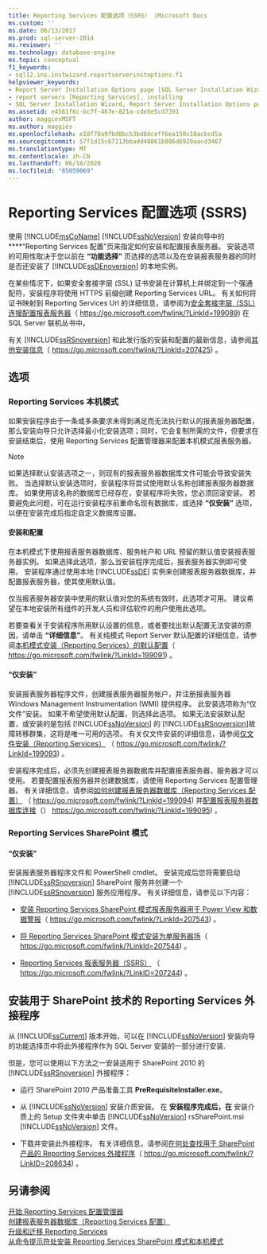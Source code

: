 ```yaml
---
title: Reporting Services 配置选项（SSRS） |Microsoft Docs
ms.custom: ''
ms.date: 06/13/2017
ms.prod: sql-server-2014
ms.reviewer: ''
ms.technology: database-engine
ms.topic: conceptual
f1_keywords:
- sql12.ins.instwizard.reportserverinstoptions.f1
helpviewer_keywords:
- Report Server Installation Options page [SQL Server Installation Wizard]
- report servers [Reporting Services], installing
- SQL Server Installation Wizard, Report Server Installation Options page
ms.assetid: e4561f6c-bc7f-467e-821a-cde8e5cd7391
author: maggiesMSFT
ms.author: maggies
ms.openlocfilehash: e18f70a9fbd8bcb3bd8dceff6ea150c18acbcd5a
ms.sourcegitcommit: 57f1d15c67113bbadd40861b886d6929aacd3467
ms.translationtype: MT
ms.contentlocale: zh-CN
ms.lasthandoff: 06/18/2020
ms.locfileid: "85059069"
---
```

# <a name="reporting-services-configuration-options-ssrs"></a>Reporting Services 配置选项 (SSRS)
  使用 [!INCLUDE[msCoName](../../includes/msconame-md.md)] [!INCLUDE[ssNoVersion](../../includes/ssnoversion-md.md)] 安装向导中的****“Reporting Services 配置”页来指定如何安装和配置报表服务器。 安装选项的可用性取决于您以前在 **“功能选择”** 页选择的选项以及在安装报表服务器的同时是否还安装了 [!INCLUDE[ssDEnoversion](../../includes/ssdenoversion-md.md)] 的本地实例。  
  
 在某些情况下，如果安全套接字层 (SSL) 证书安装在计算机上并绑定到一个强通配符，安装程序将使用 HTTPS 前缀创建 Reporting Services URL。 有关如何将证书映射到 Reporting Services Url 的详细信息，请参阅为[安全套接字层（SSL）连接配置报表服务器](https://go.microsoft.com/fwlink/?LinkId=199089)（ https://go.microsoft.com/fwlink/?LinkId=199089) 在 SQL Server 联机丛书中。  
  
 有关 [!INCLUDE[ssRSnoversion](../../includes/ssrsnoversion-md.md)] 和此发行版的安装和配置的最新信息，请参阅[其他安装信息](https://go.microsoft.com/fwlink/?LinkId=207425)（ https://go.microsoft.com/fwlink/?LinkId=207425) 。  
  
## <a name="options"></a>选项  
  
### <a name="reporting-services-native-mode"></a>Reporting Services 本机模式  
 如果安装程序由于一条或多条要求未得到满足而无法执行默认的报表服务器配置，那么安装向导只允许选择最小化安装选项；同时，它会复制所需的文件，但要求在安装结束后，使用 Reporting Services 配置管理器来配置本机模式报表服务器。  
  
> [!NOTE]  
>  如果选择默认安装选项之一，则现有的报表服务器数据库文件可能会导致安装失败。 当选择默认安装选项时，安装程序将尝试使用默认名称创建报表服务器数据库。 如果使用该名称的数据库已经存在，安装程序将失败，您必须回滚安装。 若要避免此问题，可在运行安装程序前重命名现有数据库，或选择 **“仅安装”** 选项，以便在安装完成后指定自定义数据库设置。  
  
#### <a name="install-and-configure"></a>安装和配置  
 在本机模式下使用报表服务器数据库、服务帐户和 URL 预留的默认值安装报表服务器实例。 如果选择此选项，那么当安装程序完成后，报表服务器实例即可使用。 安装程序通过使用本地 [!INCLUDE[ssDE](../../includes/ssde-md.md)] 实例来创建报表服务器数据库，并配置报表服务器，使其使用默认值。  
  
 仅当报表服务器安装中使用的默认值对您的系统有效时，此选项才可用。 建议希望在本地安装所有组件的开发人员和评估软件的用户使用此选项。  
  
 若要查看关于安装程序所用默认设置的信息，或者要找出默认配置无法安装的原因，请单击 **“详细信息”**。 有关纯模式 Report Server 默认配置的详细信息，请参阅[本机模式安装（Reporting Services）的默认配置](https://go.microsoft.com/fwlink/?LinkId=199091)（ https://go.microsoft.com/fwlink/?LinkId=199091) 。  
  
#### <a name="install-only"></a>“仅安装”  
 安装报表服务器程序文件，创建报表服务器服务帐户，并注册报表服务器 Windows Management Instrumentation (WMI) 提供程序。 此安装选项称为“仅文件”安装。 如果不希望使用默认配置，则选择此选项。 如果无法安装默认配置，或安装的是包括 [!INCLUDE[ssNoVersion](../../includes/ssnoversion-md.md)] 的 [!INCLUDE[ssRSnoversion](../../includes/ssrsnoversion-md.md)]故障转移群集，这将是唯一可用的选项。 有关仅文件安装的详细信息，请参阅[仅文件安装（Reporting Services）](https://go.microsoft.com/fwlink/?LinkId=199093) （ https://go.microsoft.com/fwlink/?LinkId=199093) 。  
  
 安装程序完成后，必须先创建报表服务器数据库并配置报表服务器，服务器才可以使用。 若要配置报表服务器并创建数据库，请使用 Reporting Services 配置管理器。 有关详细信息，请参阅[如何创建报表服务器数据库（Reporting Services 配置）](https://go.microsoft.com/fwlink/?LinkId=199094) （ https://go.microsoft.com/fwlink/?LinkId=199094) 并[配置报表服务器数据库连接](https://go.microsoft.com/fwlink/?LinkId=199095)（） https://go.microsoft.com/fwlink/?LinkId=199095) 。  
  
### <a name="reporting-services-sharepoint-mode"></a>Reporting Services SharePoint 模式  
  
#### <a name="install-only"></a>“仅安装”  
 安装报表服务器程序文件和 PowerShell cmdlet。 安装完成后您将需要启动 [!INCLUDE[ssRSnoversion](../../includes/ssrsnoversion-md.md)] SharePoint 服务并创建一个 [!INCLUDE[ssRSnoversion](../../includes/ssrsnoversion-md.md)] 服务应用程序。 有关详细信息，请参见以下内容：  
  
-   [安装 Reporting Services SharePoint 模式报表服务器用于 Power View 和数据警报](https://go.microsoft.com/fwlink/?LinkId=207543)（ https://go.microsoft.com/fwlink/?LinkId=207543) 。  
  
-   [将 Reporting Services SharePoint 模式安装为单服务器场](https://go.microsoft.com/fwlink/?LinkId=207544)（ https://go.microsoft.com/fwlink/?LinkId=207544) 。  
  
-   [Reporting Services 报表服务器（SSRS）](https://go.microsoft.com/fwlink/?LinkID=207244) （ https://go.microsoft.com/fwlink/?LinkID=207244) 。  
  
## <a name="installing-the-reporting-services-add-in-for-sharepoint-technologies"></a>安装用于 SharePoint 技术的 Reporting Services 外接程序  
 从 [!INCLUDE[ssCurrent](../../includes/sscurrent-md.md)] 版本开始，可以在 [!INCLUDE[ssNoVersion](../../includes/ssnoversion-md.md)] 安装向导的功能选择页中将此外接程序作为 SQL Server 安装的一部分进行安装.  
  
 但是，您可以使用以下方法之一安装适用于 SharePoint 2010 的 [!INCLUDE[ssRSnoversion](../../includes/ssrsnoversion-md.md)] 外接程序：  
  
-   运行 SharePoint 2010 产品准备工具 **PreRequisiteInstaller.exe**。  
  
-   从 [!INCLUDE[ssNoVersion](../../includes/ssnoversion-md.md)] 安装介质安装。 在 **安装程序完成后，在** 安装介质上的 Setup 文件夹中单击 [!INCLUDE[ssNoVersion](../../includes/ssnoversion-md.md)] rsSharePoint.msi [!INCLUDE[ssNoVersion](../../includes/ssnoversion-md.md)] 文件。  
  
-   下载并安装此外接程序。 有关详细信息，请参阅[在何处查找用于 SharePoint 产品的 Reporting Services 外接程序](https://go.microsoft.com/fwlink/?LinkID=208634)（ https://go.microsoft.com/fwlink/?LinkID=208634) 。  
  
## <a name="see-also"></a>另请参阅  
 [开始 Reporting Services 配置管理器](https://go.microsoft.com/fwlink/?LinkId=199096)   
 [创建报表服务器数据库（Reporting Services 配置）](https://go.microsoft.com/fwlink/?LinkId=199094)   
 [升级和迁移 Reporting Services](https://go.microsoft.com/fwlink/?LinkID=245628)   
 [从命令提示符处安装 Reporting Services SharePoint 模式和本机模式](https://go.microsoft.com/fwlink/?LinkId=217620)  
  
  

